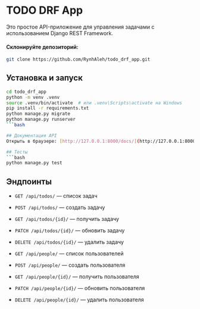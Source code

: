 # TODO DRF App

Это простое API-приложение для управления задачами с использованием Django REST Framework.

#### Склонируйте депозиторий:
```bash
git clone https://github.com/RynhAleh/todo_drf_app.git
```
## Установка и запуск
```bash
cd todo_drf_app
python -m venv .venv
source .venv/bin/activate  # или .venv\Scripts\activate на Windows
pip install -r requirements.txt
python manage.py migrate
python manage.py runserver
```bash

## Документация API
Открыть в браузере: [http://127.0.0.1:8000/docs/](http://127.0.0.1:8000/docs/)

## Тесты
```bash
python manage.py test
```

## Эндпоинты
- `GET /api/todos/` — список задач
- `POST /api/todos/` — создать задачу
- `GET /api/todos/{id}/` — получить задачу
- `PATCH /api/todos/{id}/` — обновить задачу
- `DELETE /api/todos/{id}/` — удалить задачу

- `GET /api/people/` — список пользователей
- `POST /api/people/` — создать пользователя
- `GET /api/people/{id}/` — получить пользователя
- `PATCH /api/people/{id}/` — обновить пользователя
- `DELETE /api/people/{id}/` — удалить пользователя
